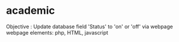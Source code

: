 # academic
Objective : Update database field 'Status' to 'on' or 'off' via webpage<br/>
webpage elements: php, HTML, javascript
